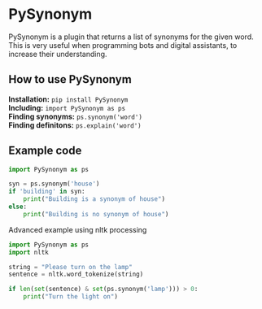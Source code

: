 # PySynonym
PySynonym is a plugin that returns a list of synonyms for the given word. This is very useful when programming bots and digital assistants, to increase their understanding.

## How to use PySynonym <br>
<b>Installation:</b> `pip install PySynonym` <br>
<b>Including:</b> `import PySynonym as ps` <br>
<b>Finding synonyms:</b> `ps.synonym('word')` <br>
<b>Finding definitons:</b> `ps.explain('word')` <br>

## Example code <br>
```python
import PySynonym as ps

syn = ps.synonym('house')
if 'building' in syn:
    print("Building is a synonym of house")
else:
    print("Building is no synonym of house")
```
Advanced example using nltk processing
```python
import PySynonym as ps
import nltk

string = "Please turn on the lamp"
sentence = nltk.word_tokenize(string)

if len(set(sentence) & set(ps.synonym('lamp'))) > 0:
    print("Turn the light on")

```